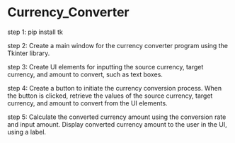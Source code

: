 # Currency_Converter

step 1: pip install tk

step 2: Create a main window for the currency converter program using the Tkinter library.

step 3: Create UI elements for inputting the source currency, target currency, and amount to convert, such as text boxes.

step 4: Create a button to initiate the currency conversion process. When the button is clicked, retrieve the values of the source currency, target currency, and amount to convert from the UI elements.

step 5: Calculate the converted currency amount using the conversion rate and input amount. Display converted currency amount to the user in the UI, using a label. 
